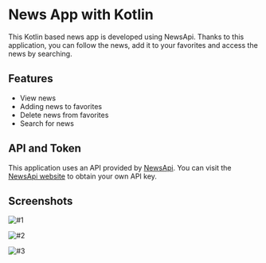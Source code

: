 # News App with Kotlin

This Kotlin based news app is developed using NewsApi. Thanks to this application, you can follow the news, add it to your favorites and access the news by searching.

## Features

- View news
- Adding news to favorites
- Delete news from favorites
- Search for news

## API and Token

This application uses an API provided by [NewsApi](https://newsapi.org/). You can visit the [NewsApi website](https://newsapi.org/) to obtain your own API key.

## Screenshots

![#1](https://github.com/islamzadavusal/News-App/assets/120246254/52bd2a8a-69cb-4f95-b761-c2340db5a35b)

![#2](https://github.com/islamzadavusal/News-App/assets/120246254/a1a49f0b-61e3-4707-ab85-481c4aa35e0b)

![#3](https://github.com/islamzadavusal/News-App/assets/120246254/f375175e-e01a-4dc5-95b3-f85a76173e62)

